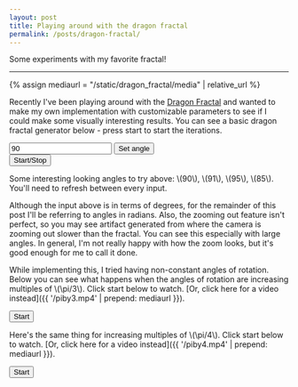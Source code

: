 ```yaml
---
layout: post
title: Playing around with the dragon fractal
permalink: /posts/dragon-fractal/
---
```


Some experiments with my favorite fractal!

---

{% assign mediaurl = "/static/dragon_fractal/media" | relative_url %}

<link rel="stylesheet" href="{{ '/static/dragon_fractal/style.css' | relative_url }}">
<script src="{{ '/static/webgl-common/common.js' | relative_url }}"></script>
<script src="{{ '/static/dragon_fractal/src/prog.js' | relative_url }}" type="text/javascript"></script>
<script src="{{ '/static/dragon_fractal/post.js' | relative_url }}" type="text/javascript"></script>
<script>
const root = "{{ '/static/dragon_fractal/src' | relative_url }}";
</script>

Recently I've been playing around with the
[Dragon Fractal](https://en.wikipedia.org/wiki/Dragon_curve)
and wanted to make my own implementation with customizable parameters to see if
I could make some visually interesting results. You can see a basic dragon
fractal generator below - press start to start the iterations.

<div class="box">
<canvas id="glcanvas"></canvas>
<input id="customangle" value="90"/>
<button id="usecustom">Set angle</button>
<br>
<button id="stop-main">Start/Stop</button>
</div>

Some interesting looking angles to try above: \\(90\\), \\(91\\), \\(95\\), \\(85\\).
You'll need to refresh between every input.

Although the input above is in terms of degrees, for the remainder of this post
I'll be referring to angles in radians. Also, the zooming out feature isn't
perfect, so you may see artifact generated from where the camera is zooming out
slower than the fractal. You can see this especially with large angles. In
general, I'm not really happy with how the zoom looks, but it's good enough for
me to call it done.

While implementing this, I tried having non-constant angles of rotation. Below
you can see what happens when the angles of rotation are increasing multiples of
\\(\pi/3\\). Click start below to watch. [Or, click here for a video instead]({{ '/piby3.mp4' | prepend: mediaurl }}).
<div class="box">
<canvas id="glcanvas-piby3"></canvas>
<button id="stop-piby3">Start</button>
</div>

Here's the same thing for increasing multiples of \\(\pi/4\\). Click start below to watch. [Or, click here for a video instead]({{ '/piby4.mp4' | prepend: mediaurl }}).
<div class="box">
<canvas id="glcanvas-piby4"></canvas>
<button id="stop-piby4">Start</button>
</div>
